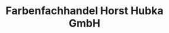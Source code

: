 ---
title: "Farbenfachhandel Horst Hubka GmbH"
url: /muenchen/farbenfachhandel-horst-hubka-gmbh/
shop: Farben
---